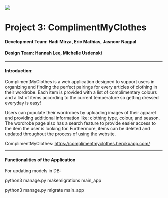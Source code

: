 <img src="https://i.imgur.com/HVvUoqu.png">

# Project 3: ComplimentMyClothes
#### Development Team: Hadi Mirza, Eric Mathias, Jasnoor Nagpal
#### Design Team: Hannah Lee, Michelle Usdenski
---
#### **Introduction:**

ComplimentMyClothes is a web application designed to support users in organizing and finding the perfect pairings for every articles of clothing in their wordrobe. Each item is provided with a list of complimentary colours and a list of items according to the current temperature so getting dressed everyday is easy! 

Users can populate their wordrobes by uploading images of their apparel and providing additional information like: clothing type, colour, and season. The wordrobe page also has a search feature to provide easier access to the item the user is looking for. Furthermore, items can be deleted and updated throughout the process of using the website. 

ComplimentMyClothes: https://complimentmyclothes.herokuapp.com/

---
#### **Functionalities of the Application**







For updating models in DB:

python3 manage.py makemigrations main_app

python3 manage.py migrate main_app
